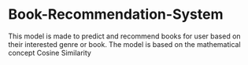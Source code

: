 # Book-Recommendation-System
This model is made to predict and recommend books for user based on their interested genre or book. The model is based on the mathematical concept Cosine Similarity
